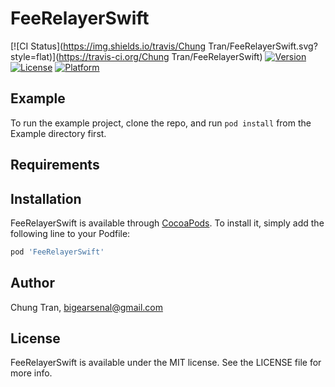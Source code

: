 # FeeRelayerSwift

[![CI Status](https://img.shields.io/travis/Chung Tran/FeeRelayerSwift.svg?style=flat)](https://travis-ci.org/Chung Tran/FeeRelayerSwift)
[![Version](https://img.shields.io/cocoapods/v/FeeRelayerSwift.svg?style=flat)](https://cocoapods.org/pods/FeeRelayerSwift)
[![License](https://img.shields.io/cocoapods/l/FeeRelayerSwift.svg?style=flat)](https://cocoapods.org/pods/FeeRelayerSwift)
[![Platform](https://img.shields.io/cocoapods/p/FeeRelayerSwift.svg?style=flat)](https://cocoapods.org/pods/FeeRelayerSwift)

## Example

To run the example project, clone the repo, and run `pod install` from the Example directory first.

## Requirements

## Installation

FeeRelayerSwift is available through [CocoaPods](https://cocoapods.org). To install
it, simply add the following line to your Podfile:

```ruby
pod 'FeeRelayerSwift'
```

## Author

Chung Tran, bigearsenal@gmail.com

## License

FeeRelayerSwift is available under the MIT license. See the LICENSE file for more info.
